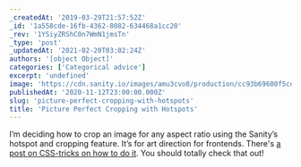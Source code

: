```yaml
---
_createdAt: '2019-03-29T21:57:52Z'
_id: '1a558cde-16fb-4362-8082-634468a1cc20'
_rev: '1YSiyZRShC0n7WmN1jmsTn'
_type: 'post'
_updatedAt: '2021-02-20T03:02:24Z'
authors: '[object Object]'
categories: ['Categorical advice']
excerpt: 'undefined'
image: 'https://cdn.sanity.io/images/amu3cvo8/production/cc93b69600f5cd1abce97fd0d4aa71793dbbba76-1350x900.png?rect=518,126,791,518&w=600'
publishedAt: '2020-11-12T23:00:00.000Z'
slug: 'picture-perfect-cropping-with-hotspots'
title: 'Picture Perfect Cropping with Hotspots'
---
```


I’m deciding how to crop an image for any aspect ratio using the Sanity’s hotspot and cropping feature. It’s for art direction for frontends. There's [a post on CSS-tricks on how to do it](https://css-tricks.com/five-interesting-ways-to-use-sanity-io-for-image-art-direction/). You should totally check that out!